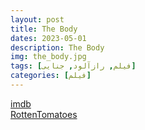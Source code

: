 ```yaml
---
layout: post
title: The Body
dates: 2023-05-01
description: The Body
img: the_body.jpg
tags: [فیلم, رازآلود, جنایی]
categories: [فیلم]
---
```


[imdb](https://www.imdb.com/title/tt8130904)  
[RottenTomatoes](https://www.rottentomatoes.com/m/el_cuerpo)